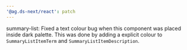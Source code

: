 ```yaml
---
'@ag.ds-next/react': patch
---
```


summary-list: Fixed a text colour bug when this component was placed inside dark palette. This was done by adding a explicit colour to `SummaryListItemTerm` and `SummaryListItemDescription`.
